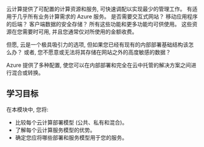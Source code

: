 云计算提供了可配置的计算资源和服务, 可快速调配以实现最少的管理工作。 有适用于几乎所有业务计算需求的 Azure 服务。 是否需要交互式网站？ 移动应用程序的后端？ 客户端数据的安全存储？ 所有这些功能和更多功能均可供使用。 这些资源在您需要时可用, 并且您通常仅对所使用的金额收费。

但愿, 云是一个极具吸引力的选项, 但如果您已经有现有的内部部署基础结构该怎么办？ 或者, 您不愿意或无法将其存储在网站之外的高度敏感的数据？

Azure 提供了多种配置, 使您可以在内部部署和完全在云中托管的解决方案之间进行混合或转换。

## <a name="learning-objectives"></a>学习目标

在本模块中, 您将:

- 比较每个云计算部署模型 (公共、私有和混合)。
- 了解每个云计算服务模型的优势。
- 确定您应将哪些部署和服务模型用于您的服务。
